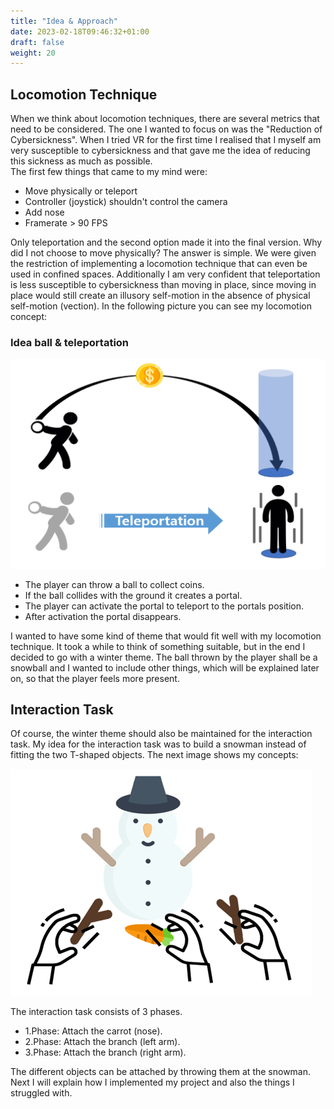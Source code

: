 ```yaml
---
title: "Idea & Approach"
date: 2023-02-18T09:46:32+01:00
draft: false
weight: 20
---
```


## Locomotion Technique
When we think about locomotion techniques, there are several metrics that need to be considered.
The one I wanted to focus on was the "Reduction of Cybersickness". 
When I tried VR for the first time I realised that I myself am very susceptible to cybersickness and that gave me the idea of reducing this sickness as much as possible. <br>
The first few things that came to my mind were:

* Move physically or teleport
* Controller (joystick) shouldn't control the camera
* Add nose
* Framerate > 90 FPS

Only teleportation and the second option made it into the final version.
Why did I not choose to move physically? The answer is simple. 
We were given the restriction of implementing a locomotion technique that can even be used in confined spaces.
Additionally I am very confident that teleportation is less susceptible to cybersickness than moving in place, since moving in place would still create an illusory self-motion in the absence of physical self-motion (vection).
In the following picture you can see my locomotion concept:

### Idea ball & teleportation

![idea tp](https://raw.githubusercontent.com/Lithanel/Lithanel_page/master/images/idea/idea_tp.png)<br>

* The player can throw a ball to collect coins.
* If the ball collides with the ground it creates a portal.
* The player can activate the portal to teleport to the portals position.
* After activation the portal disappears.

I wanted to have some kind of theme that would fit well with my locomotion technique. 
It took a while to think of something suitable, but in the end I decided to go with a winter theme.
The ball thrown by the player shall be a snowball and I wanted to include other things, which will be explained later on, so that the player feels more present. <br>

## Interaction Task
Of course, the winter theme should also be maintained for the interaction task. 
My idea for the interaction task was to build a snowman instead of fitting the two T-shaped objects.
The next image shows my concepts:<br>

![interaction concept](https://raw.githubusercontent.com/Lithanel/Lithanel_page/master/images/idea/interaction_concept.png)<br>

The interaction task consists of 3 phases.
* 1.Phase: Attach the carrot (nose).
* 2.Phase: Attach the branch (left arm).
* 3.Phase: Attach the branch (right arm).

The different objects can be attached by throwing them at the snowman.
Next I will explain how I implemented my project and also the things I struggled with.